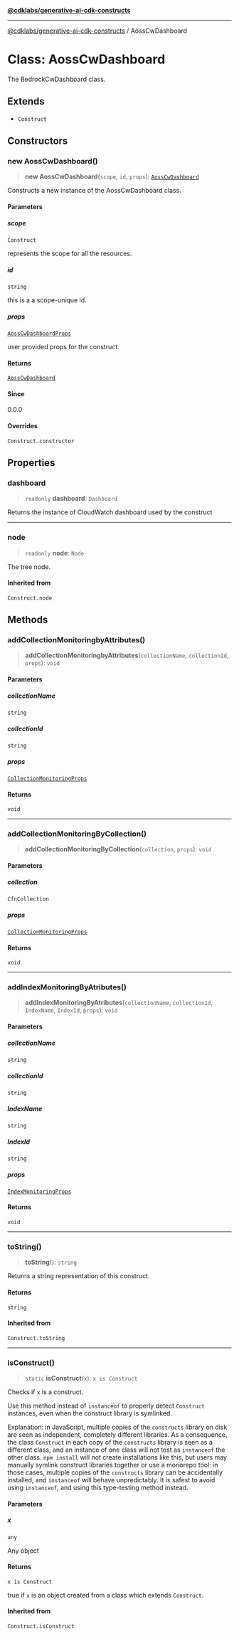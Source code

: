 [**@cdklabs/generative-ai-cdk-constructs**](../README.md)

***

[@cdklabs/generative-ai-cdk-constructs](../README.md) / AossCwDashboard

# Class: AossCwDashboard

The BedrockCwDashboard class.

## Extends

- `Construct`

## Constructors

### new AossCwDashboard()

> **new AossCwDashboard**(`scope`, `id`, `props`): [`AossCwDashboard`](AossCwDashboard.md)

Constructs a new instance of the AossCwDashboard class.

#### Parameters

##### scope

`Construct`

represents the scope for all the resources.

##### id

`string`

this is a a scope-unique id.

##### props

[`AossCwDashboardProps`](../interfaces/AossCwDashboardProps.md)

user provided props for the construct.

#### Returns

[`AossCwDashboard`](AossCwDashboard.md)

#### Since

0.0.0

#### Overrides

`Construct.constructor`

## Properties

### dashboard

> `readonly` **dashboard**: `Dashboard`

Returns the instance of CloudWatch dashboard used by the construct

***

### node

> `readonly` **node**: `Node`

The tree node.

#### Inherited from

`Construct.node`

## Methods

### addCollectionMonitoringbyAttributes()

> **addCollectionMonitoringbyAttributes**(`collectionName`, `collectionId`, `props`): `void`

#### Parameters

##### collectionName

`string`

##### collectionId

`string`

##### props

[`CollectionMonitoringProps`](../interfaces/CollectionMonitoringProps.md)

#### Returns

`void`

***

### addCollectionMonitoringByCollection()

> **addCollectionMonitoringByCollection**(`collection`, `props`): `void`

#### Parameters

##### collection

`CfnCollection`

##### props

[`CollectionMonitoringProps`](../interfaces/CollectionMonitoringProps.md)

#### Returns

`void`

***

### addIndexMonitoringByAtributes()

> **addIndexMonitoringByAtributes**(`collectionName`, `collectionId`, `IndexName`, `IndexId`, `props`): `void`

#### Parameters

##### collectionName

`string`

##### collectionId

`string`

##### IndexName

`string`

##### IndexId

`string`

##### props

[`IndexMonitoringProps`](../interfaces/IndexMonitoringProps.md)

#### Returns

`void`

***

### toString()

> **toString**(): `string`

Returns a string representation of this construct.

#### Returns

`string`

#### Inherited from

`Construct.toString`

***

### isConstruct()

> `static` **isConstruct**(`x`): `x is Construct`

Checks if `x` is a construct.

Use this method instead of `instanceof` to properly detect `Construct`
instances, even when the construct library is symlinked.

Explanation: in JavaScript, multiple copies of the `constructs` library on
disk are seen as independent, completely different libraries. As a
consequence, the class `Construct` in each copy of the `constructs` library
is seen as a different class, and an instance of one class will not test as
`instanceof` the other class. `npm install` will not create installations
like this, but users may manually symlink construct libraries together or
use a monorepo tool: in those cases, multiple copies of the `constructs`
library can be accidentally installed, and `instanceof` will behave
unpredictably. It is safest to avoid using `instanceof`, and using
this type-testing method instead.

#### Parameters

##### x

`any`

Any object

#### Returns

`x is Construct`

true if `x` is an object created from a class which extends `Construct`.

#### Inherited from

`Construct.isConstruct`
